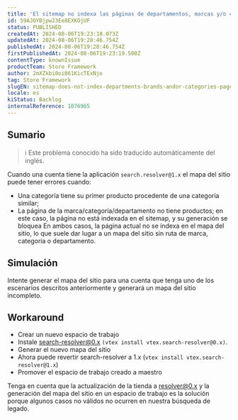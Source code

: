 ```yaml
---
title: 'El sitemap no indexa las páginas de departamentos, marcas y/o categorías'
id: 59AJOYBjpw23Ee8EXKOjUF
status: PUBLISHED
createdAt: 2024-08-06T19:23:18.073Z
updatedAt: 2024-08-06T19:28:46.754Z
publishedAt: 2024-08-06T19:28:46.754Z
firstPublishedAt: 2024-08-06T19:23:19.500Z
contentType: knownIssue
productTeam: Store Framework
author: 2mXZkbi0oi061KicTExNjo
tag: Store Framework
slugEN: sitemap-does-not-index-departments-brands-andor-categories-pages
locale: es
kiStatus: Backlog
internalReference: 1076965
---
```


## Sumario

>ℹ️ Este problema conocido ha sido traducido automáticamente del inglés.



Cuando una cuenta tiene la aplicación `search.resolver@1.x` el mapa del sitio puede tener errores cuando:

- Una categoría tiene su primer producto procedente de una categoría similar;
- La página de la marca/categoría/departamento no tiene productos; en este caso, la página no está indexada en el sitemap, y su generación se bloquea
En ambos casos, la página actual no se indexa en el mapa del sitio, lo que suele dar lugar a un mapa del sitio sin ruta de marca, categoría o departamento.


##

## Simulación



Intente generar el mapa del sitio para una cuenta que tenga uno de los escenarios descritos anteriormente y generará un mapa del sitio incompleto.



## Workaround



- Crear un nuevo espacio de trabajo
- Instale search-resolver@0.x `(vtex install vtex.search-resolver@0.x)`.
- Generar el nuevo mapa del sitio
- Ahora puede revertir search-resolver a 1.x (`vtex install vtex.search-resolver@1.x`)
- Promover el espacio de trabajo creado a maestro

Tenga en cuenta que la actualización de la tienda a resolver@0.x y la generación del mapa del sitio en un espacio de trabajo es la solución porque algunos casos no válidos no ocurren en nuestra búsqueda de legado.



